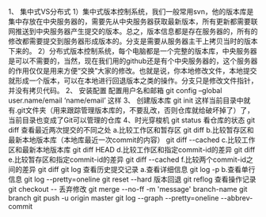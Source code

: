 1、  集中式VS分布式
1）集中式版本控制系统，我们一般常用svn，他的版本库是集中存放在中央服务器的，需要先从中央服务器获取最新版本，所有更新都需要联网推送到中央服务器产生提交的版本。总之，版本信息都是存在服务器的，所有的修改都需要提交到服务器形成版本的。分支是需要从服务器主干上拷贝当时的版本下来的。
2）分布式版本控制系统，每个电脑都是一个完整的版本库，中央服务器是可以不需要的，当然，现在我们用的github还是有个中央服务器的，这个服务器的作用仅仅是用来方便“交换”大家的修改。也就是说，你本地修改文件，本地提交就形成一个版本，可以在本地进行回退版本之类的操作。分支只是修改文件指针，并没有拷贝代码。
2、  安装配置
配置用户名和邮箱
git config –global user.name/email ‘name/email’ 这样
3、  创建版本库 git init 这样当前目录中就有.git文件夹（用来跟踪管理版本库的，不要乱改，否则仓库就给破坏掉了）了，当前目录也变成了Git可以管理的仓库
4、时光穿梭机
git status  看仓库的状态
git diff  查看最近两次提交的不同之处
    a.比较工作区和暂存区 git diff 
    b.比较暂存区和最新本地版本库（本地库最近一次commit的内容） git diff --cached <path>
    c.比较工作区和最新本地版本库 git diff HEAD <path>
    d.比较工作区和指定commit-id的差异 git diff <commit-id> <path>
    e.比较暂存区和指定commit-id的差异 git diff --cached <commit-id> <path>
    f.比较两个commit-id之间的差异 git diff <commit-id> <commit-id>
git log 查看历史提交记录
    a.查看详细信息 git log -p
    b.查看单行信息 git log --pretty=oneline
git reset --hard <commit-id> 版本回退
git reflog 查看操作记录
git checkout -- <file> 丢弃修改
git merge --no-ff -m 'message' branch-name
git branch
git push -u origin master
git log --graph --pretty=oneline --abbrev-commit 
